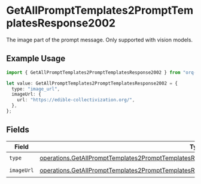 # GetAllPromptTemplates2PromptTemplatesResponse2002

The image part of the prompt message. Only supported with vision models.

## Example Usage

```typescript
import { GetAllPromptTemplates2PromptTemplatesResponse2002 } from "orq-poc-typescript-multi-env-version/models/operations";

let value: GetAllPromptTemplates2PromptTemplatesResponse2002 = {
  type: "image_url",
  imageUrl: {
    url: "https://edible-collectivization.org/",
  },
};
```

## Fields

| Field                                                                                                                                                                                                                | Type                                                                                                                                                                                                                 | Required                                                                                                                                                                                                             | Description                                                                                                                                                                                                          |
| -------------------------------------------------------------------------------------------------------------------------------------------------------------------------------------------------------------------- | -------------------------------------------------------------------------------------------------------------------------------------------------------------------------------------------------------------------- | -------------------------------------------------------------------------------------------------------------------------------------------------------------------------------------------------------------------- | -------------------------------------------------------------------------------------------------------------------------------------------------------------------------------------------------------------------- |
| `type`                                                                                                                                                                                                               | [operations.GetAllPromptTemplates2PromptTemplatesResponse200ApplicationJSONResponseBodyItems2Type](../../models/operations/getallprompttemplates2prompttemplatesresponse200applicationjsonresponsebodyitems2type.md) | :heavy_check_mark:                                                                                                                                                                                                   | N/A                                                                                                                                                                                                                  |
| `imageUrl`                                                                                                                                                                                                           | [operations.GetAllPromptTemplates2PromptTemplatesResponse200ImageUrl](../../models/operations/getallprompttemplates2prompttemplatesresponse200imageurl.md)                                                           | :heavy_check_mark:                                                                                                                                                                                                   | N/A                                                                                                                                                                                                                  |
